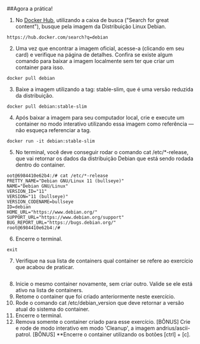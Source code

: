 ##Agora a prática!


1. No [Docker Hub](https://hub.docker.com/), utilizando a caixa de busca ("Search for great content"), busque pela imagem da Distribuição Linux Debian.
```
https://hub.docker.com/search?q=debian
```
2. Uma vez que encontrar a imagem oficial, acesse-a (clicando em seu card) e verifique na página de detalhes. Confira se existe algum comando para baixar a imagem localmente sem ter que criar um container para isso.
```
docker pull debian
```
3. Baixe a imagem utilizando a tag: stable-slim, que é uma versão reduzida da distribuição.
```
docker pull debian:stable-slim
```
4. Após baixar a imagem para seu computador local, crie e execute um container no modo interativo utilizando essa imagem como referência — não esqueça referenciar a tag.
```
docker run -it debian:stable-slim
```
5. No terminal, você deve conseguir rodar o comando cat /etc/*-release, que vai retornar os dados da distribuição Debian que está sendo rodada dentro do container.
```
oot@6984410e62b4:/# cat /etc/*-release
PRETTY_NAME="Debian GNU/Linux 11 (bullseye)"
NAME="Debian GNU/Linux"
VERSION_ID="11"
VERSION="11 (bullseye)"
VERSION_CODENAME=bullseye
ID=debian
HOME_URL="https://www.debian.org/"
SUPPORT_URL="https://www.debian.org/support"
BUG_REPORT_URL="https://bugs.debian.org/"
root@6984410e62b4:/# 
```

6. Encerre o terminal.
```
exit
```
7. Verifique na sua lista de containers qual container se refere ao exercício que acabou de praticar.
```

```
8. Inicie o mesmo container novamente, sem criar outro. Valide se ele está ativo na lista de containers.
9. Retome o container que foi criado anteriormente neste exercício.
10. Rode o comando cat /etc/debian_version que deve retornar a versão atual do sistema do container.
11. Encerre o terminal.
12. Remova somente o container criado para esse exercício.
[BÔNUS] Crie e rode de modo interativo em modo 'Cleanup', a imagem andrius/ascii-patrol.
[BÔNUS] **Encerre o container utilizando os botões [ctrl] + [c].

